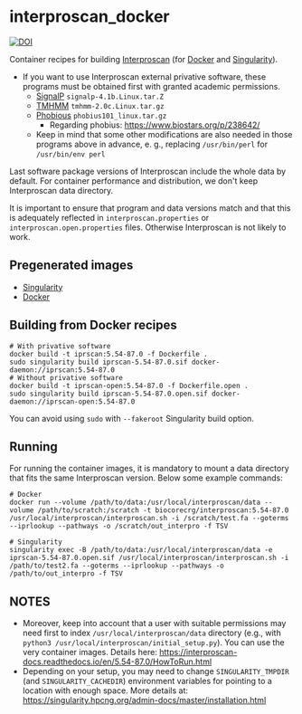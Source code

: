 # interproscan_docker

[![DOI](https://zenodo.org/badge/150708687.svg)](https://zenodo.org/badge/latestdoi/150708687)

Container recipes for building [Interproscan](https://interproscan-docs.readthedocs.io) (for [Docker](https://www.docker.com/) and [Singularity](https://singularity.hpcng.org/)).

* If you want to use Interproscan external privative software, these programs must be obtained first with granted academic permissions.
    * [SignalP](http://www.cbs.dtu.dk/services/SignalP/) ```signalp-4.1b.Linux.tar.Z```
    * [TMHMM](http://www.cbs.dtu.dk/services/TMHMM/) ```tmhmm-2.0c.Linux.tar.gz```
    * [Phobious](https://phobius.sbc.su.se/) ```phobius101_linux.tar.gz```
        * Regarding phobius: https://www.biostars.org/p/238642/
    * Keep in mind that some other modifications are also needed in those programs above in advance, e. g., replacing ```/usr/bin/perl``` for ```/usr/bin/env perl```

Last software package versions of Interproscan include the whole data by default. For container performance and distribution, we don't keep Interproscan data directory.

It is important to ensure that program and data versions match and that this is adequately reflected in ```interproscan.properties``` or ```interproscan.open.properties``` files. Otherwise Interproscan is not likely to work.

## Pregenerated images

* [Singularity](https://biocore.crg.eu/iprscan/)
* [Docker](https://hub.docker.com/r/biocorecrg/interproscan)

## Building from Docker recipes

    # With privative software
    docker build -t iprscan:5.54-87.0 -f Dockerfile .
    sudo singularity build iprscan-5.54-87.0.sif docker-daemon://iprscan:5.54-87.0
    # Without privative software
    docker build -t iprscan-open:5.54-87.0 -f Dockerfile.open .
    sudo singularity build iprscan-5.54-87.0.open.sif docker-daemon://iprscan-open:5.54-87.0

You can avoid using ```sudo``` with ```--fakeroot``` Singularity build option.

## Running

For running the container images, it is mandatory to mount a data directory that fits the same Interproscan version. Below some example commands:

```
# Docker
docker run --volume /path/to/data:/usr/local/interproscan/data --volume /path/to/scratch:/scratch -t biocorecrg/interproscan:5.54-87.0 /usr/local/interproscan/interproscan.sh -i /scratch/test.fa --goterms --iprlookup --pathways -o /scratch/out_interpro -f TSV

# Singularity
singularity exec -B /path/to/data:/usr/local/interproscan/data -e iprscan-5.54-87.0.open.sif /usr/local/interproscan/interproscan.sh -i /path/to/test2.fa --goterms --iprlookup --pathways -o /path/to/out_interpro -f TSV
```

## NOTES

* Moreover, keep into account that a user with suitable permissions may need first to index ```/usr/local/interproscan/data``` directory (e.g., with ```python3 /usr/local/interproscan/initial_setup.py```). You can use the very container images. Details here: https://interproscan-docs.readthedocs.io/en/5.54-87.0/HowToRun.html
* Depending on your setup, you may need to change ```SINGULARITY_TMPDIR``` (and ```SINGULARITY_CACHEDIR```) environment variables for pointing to a location with enough space. More details at: https://singularity.hpcng.org/admin-docs/master/installation.html
